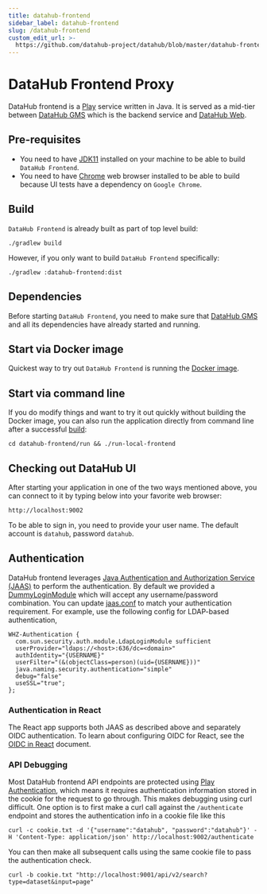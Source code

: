 ```yaml
---
title: datahub-frontend
sidebar_label: datahub-frontend
slug: /datahub-frontend
custom_edit_url: >-
  https://github.com/datahub-project/datahub/blob/master/datahub-frontend/README.md
---
```


# DataHub Frontend Proxy

DataHub frontend is a [Play](https://www.playframework.com/) service written in Java. It is served as a mid-tier
between [DataHub GMS](https://github.com/datahub-project/datahub/blob/master/metadata-service) which is the backend service and [DataHub Web](../datahub-web-react/README.md).

## Pre-requisites

- You need to have [JDK11](https://openjdk.org/projects/jdk/11/)
  installed on your machine to be able to build `DataHub Frontend`.
- You need to have [Chrome](https://www.google.com/chrome/) web browser
  installed to be able to build because UI tests have a dependency on `Google Chrome`.

## Build

`DataHub Frontend` is already built as part of top level build:

```
./gradlew build
```

However, if you only want to build `DataHub Frontend` specifically:

```
./gradlew :datahub-frontend:dist
```

## Dependencies

Before starting `DataHub Frontend`, you need to make sure that [DataHub GMS](https://github.com/datahub-project/datahub/blob/master/metadata-service) and
all its dependencies have already started and running.

## Start via Docker image

Quickest way to try out `DataHub Frontend` is running the [Docker image](https://github.com/datahub-project/datahub/blob/master/docker/datahub-frontend).

## Start via command line

If you do modify things and want to try it out quickly without building the Docker image, you can also run
the application directly from command line after a successful [build](#build):

```
cd datahub-frontend/run && ./run-local-frontend
```

## Checking out DataHub UI

After starting your application in one of the two ways mentioned above, you can connect to it by typing below
into your favorite web browser:

```
http://localhost:9002
```

To be able to sign in, you need to provide your user name. The default account is `datahub`, password `datahub`.

## Authentication

DataHub frontend leverages [Java Authentication and Authorization Service (JAAS)](https://docs.oracle.com/javase/7/docs/technotes/guides/security/jaas/JAASRefGuide.html) to perform the authentication. By default we provided a [DummyLoginModule](https://github.com/datahub-project/datahub/blob/master/datahub-frontend/app/security/DummyLoginModule.java) which will accept any username/password combination. You can update [jaas.conf](https://github.com/datahub-project/datahub/blob/master/datahub-frontend/conf/jaas.conf) to match your authentication requirement. For example, use the following config for LDAP-based authentication,

```
WHZ-Authentication {
  com.sun.security.auth.module.LdapLoginModule sufficient
  userProvider="ldaps://<host>:636/dc=<domain>"
  authIdentity="{USERNAME}"
  userFilter="(&(objectClass=person)(uid={USERNAME}))"
  java.naming.security.authentication="simple"
  debug="false"
  useSSL="true";
};
```

### Authentication in React

The React app supports both JAAS as described above and separately OIDC authentication. To learn about configuring OIDC for React,
see the [OIDC in React](../docs/authentication/guides/sso/configure-oidc-react.md) document.

### API Debugging

Most DataHub frontend API endpoints are protected using [Play Authentication](https://www.playframework.com/documentation/2.1.0/JavaGuide4), which means it requires authentication information stored in the cookie for the request to go through. This makes debugging using curl difficult. One option is to first make a curl call against the `/authenticate` endpoint and stores the authentication info in a cookie file like this

```
curl -c cookie.txt -d '{"username":"datahub", "password":"datahub"}' -H 'Content-Type: application/json' http://localhost:9002/authenticate
```

You can then make all subsequent calls using the same cookie file to pass the authentication check.

```
curl -b cookie.txt "http://localhost:9001/api/v2/search?type=dataset&input=page"
```
